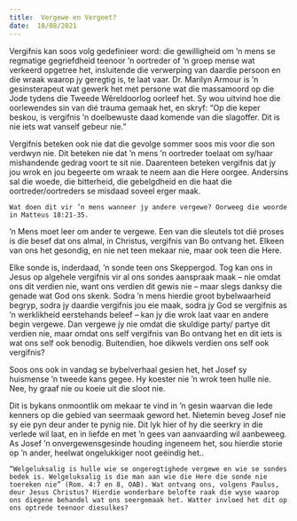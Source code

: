```yaml
---
title:  Vergewe en Vergeet?
date:  10/08/2021
---
```


Vergifnis kan soos volg gedefinieer word: die gewilligheid om ’n mens se regmatige gegriefdheid teenoor ’n oortreder of ’n groep mense wat verkeerd opgetree het, insluitende die verwerping van daardie persoon en die wraak waarop jy geregtig is, te laat vaar. Dr. Marilyn Armour is ’n gesinsterapeut wat gewerk het met persone wat die massamoord op die Jode tydens die Tweede Wêreldoorlog oorleef het. Sy wou uitvind hoe die oorlewendes sin van dié trauma gemaak het, en skryf: “Op die keper beskou, is vergifnis ’n doelbewuste daad komende van die slagoffer. Dit is nie iets wat vanself gebeur nie.”

Vergifnis beteken ook nie dat die gevolge sommer soos mis voor die son verdwyn nie. Dit beteken nie dat ’n mens ’n oortreder toelaat om sy/haar mishandende gedrag voort te sit nie. Daarenteen beteken vergifnis dat jy jou wrok en jou begeerte om wraak te neem aan die Here oorgee. Andersins sal die woede, die bitterheid, die gebelgdheid en die haat die oortreder/oortreders se misdaad soveel erger maak.

`Wat doen dit vir ’n mens wanneer jy andere vergewe? Oorweeg die woorde in Matteus 18:21-35.`

’n Mens moet leer om ander te vergewe. Een van die sleutels tot dié proses is die besef dat ons almal, in Christus, vergifnis van Bo ontvang het. Elkeen van ons het gesondig, en nie net teen mekaar nie, maar ook teen die Here.

Elke sonde is, inderdaad, ’n sonde teen ons Skeppergod. Tog kan ons in Jesus op algehele vergifnis vir al ons sondes aanspraak maak – nie omdat ons dit verdien nie, want ons verdien dit gewis nie – maar slegs danksy die genade wat God ons skenk. Sodra ’n mens hierdie groot bybelwaarheid begryp, sodra jy daardie vergifnis jou eie maak, sodra jy God se vergifnis as ’n werklikheid eerstehands beleef – kan jy die wrok laat vaar en andere begin vergewe. Dan vergewe jy nie omdat die skuldige party/ partye dit verdien nie, maar omdat ons self vergifnis van Bo ontvang het en dit iets is wat ons self ook benodig. Buitendien, hoe dikwels verdien ons self ook vergifnis?

Soos ons ook in vandag se bybelverhaal gesien het, het Josef sy huismense ’n tweede kans gegee. Hy koester nie ’n wrok teen hulle nie. Nee, hy graaf nie ou koeie uit die sloot nie.

Dit is bykans onmoontlik om mekaar te vind in ’n gesin waarvan die lede kenners op die gebied van seermaak geword het. Nietemin beveg Josef nie sy eie pyn deur ander te pynig nie. Dit lyk hier of hy die seerkry in die verlede wil laat, en in liefde en met ’n gees van aanvaarding wil aanbeweeg. As Josef ’n onvergewensgesinde houding ingeneem het, sou hierdie storie op ’n ander, heelwat ongelukkiger noot geëindig het..

`“Welgeluksalig is hulle wie se ongeregtighede vergewe en wie se sondes bedek is. Welgeluksalig is die man aan wie die Here die sonde nie toereken nie” (Rom. 4:7 en 8, OAB). Wat ontvang ons, volgens Paulus, deur Jesus Christus? Hierdie wonderbare belofte raak die wyse waarop ons diegene behandel wat ons seergemaak het. Watter invloed het dit op ons optrede teenoor diesulkes?`